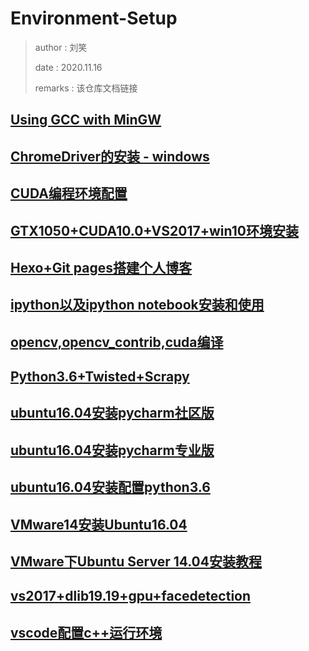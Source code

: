# Environment-Setup
> author : 刘笑
>
> date : 2020.11.16
>
> remarks : 该仓库文档链接



## [Using GCC with MinGW](https://github.com/lsmilesmile/Environment-Setup/blob/felix/1_VscodeUsingGCCWithMinGW.md#prerequisites)

## [ChromeDriver的安装 - windows](https://github.com/lsmilesmile/Environment-Setup/blob/felix/2_chromedriver%E5%AE%89%E8%A3%85windows.md)

## [CUDA编程环境配置](https://github.com/lsmilesmile/Environment-Setup/blob/felix/3_CUDA%E7%BC%96%E7%A8%8B%E7%8E%AF%E5%A2%83%E9%85%8D%E7%BD%AE.md)

## [GTX1050+CUDA10.0+VS2017+win10环境安装](https://github.com/lsmilesmile/Environment-Setup/blob/felix/4_GTX1050CUDA10.0VS2017win10.md)

## [Hexo+Git pages搭建个人博客](https://github.com/lsmilesmile/Environment-Setup/blob/felix/5_Hexo%E5%92%8CGitpages%E6%90%AD%E5%BB%BA%E4%B8%AA%E4%BA%BA%E5%8D%9A%E5%AE%A2.md)

## [ipython以及ipython notebook安装和使用](https://github.com/lsmilesmile/Environment-Setup/blob/felix/6_ipython%E4%BB%A5%E5%8F%8Aipython%20notebook%E5%AE%89%E8%A3%85%E5%92%8C%E4%BD%BF%E7%94%A8.md)

## [opencv,opencv_contrib,cuda编译](https://github.com/lsmilesmile/Environment-Setup/blob/felix/7_opencv%E5%92%8Copencv_contrib%E5%92%8Ccuda%E7%BC%96%E8%AF%91.md)

## [Python3.6+Twisted+Scrapy](https://github.com/lsmilesmile/Environment-Setup/blob/felix/8_Python3.6%2BTwisted%2BScrapy.md)

## [ubuntu16.04安装pycharm社区版](https://github.com/lsmilesmile/Environment-Setup/blob/felix/9_ubuntu16.04%E5%AE%89%E8%A3%85pycharm%E7%A4%BE%E5%8C%BA%E7%89%88.md)

## [ubuntu16.04安装pycharm专业版](https://github.com/lsmilesmile/Environment-Setup/blob/felix/10_ubuntu16.04%E5%AE%89%E8%A3%85pycharm%E4%B8%93%E4%B8%9A%E7%89%88.md)

## [ubuntu16.04安装配置python3.6](https://github.com/lsmilesmile/Environment-Setup/blob/felix/11_ubuntu16.04%E5%AE%89%E8%A3%85%E9%85%8D%E7%BD%AEpython3.6.md)

## [VMware14安装Ubuntu16.04](https://github.com/lsmilesmile/Environment-Setup/blob/felix/12_VMware14%E5%AE%89%E8%A3%85Ubuntu16.04.md)

## [VMware下Ubuntu Server 14.04安装教程](https://github.com/lsmilesmile/Environment-Setup/blob/felix/13_VMware%E4%B8%8BUbuntu%20Server%2014.04%E5%AE%89%E8%A3%85%E6%95%99%E7%A8%8B.md)

## [vs2017+dlib19.19+gpu+facedetection](https://github.com/lsmilesmile/Environment-Setup/blob/felix/14_vs2017%2Bdlib19.19%2Bgpu%2Bfacedetect.md)

## [vscode配置c++运行环境](https://github.com/lsmilesmile/Environment-Setup/blob/felix/15_vscode%E9%85%8D%E7%BD%AEc%2B%2B%E7%8E%AF%E5%A2%83.md)



